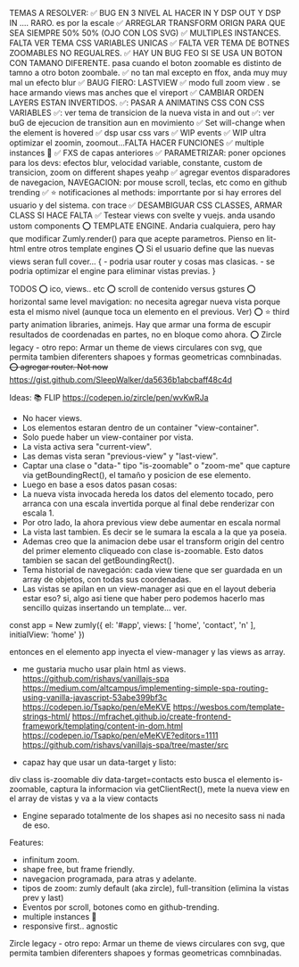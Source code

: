 
TEMAS A RESOLVER:
✅ BUG EN 3 NIVEL AL HACER IN Y DSP OUT Y DSP IN .... RARO. es por la escale
✅ ARREGLAR TRANSFORM ORIGN PARA QUE SEA SIEMPRE 50% 50% (OJO CON LOS SVG)
✅ MULTIPLES INSTANCES. FALTA VER TEMA CSS VARIABLES UNICAS
✅ FALTA VER TEMA DE BOTNES ZOOMABLES NO REGUALRES.
✅ HAY UN BUG FEO SI SE USA UN BOTON CON TAMANO DIFERENTE. pasa cuando el boton zoomable es distinto de tamno a otro boton zoombale.
✅ no tan mal excepto en ffox, anda muy  muy mal un efecto blur 
✅ BAUG FIERO: LASTVIEW
✅ modo full zoom view . se hace armando views mas anches que el vireport
✅ CAMBIAR ORDEN LAYERS ESTAN INVERTIDOS.
✅: PASAR A ANIMATINS CSS CON CSS VARIABLES
✅: ver tema de transicion de la nueva vista in and out
✅: ver buG de ejecucion de transition aun en movimiento
✅ Set will-change when the element is hovered
✅ dsp usar css vars
✅ WIP events
✅ WIP ultra optimizar el zoomin, zoomout...FALTA HACER FUNCIONES
✅ multiple instances 💪
✅ FXS de capas anteriores
✅ PARAMETRIZAR: poner opciones para los devs: efectos blur, velocidad variable, constante, custom de transicion, zoom on different shapes yeahp
✅ agregar eventos disparadores de navegacion, NAVEGACION: por mouse scroll,  teclas, etc como en github trending
✅  ⭐️ notificaciones al methods: imporrtante por si hay errores del usuario y del sistema. con trace
✅ DESAMBIGUAR CSS CLASSES, ARMAR CLASS SI HACE FALTA
✅ Testear views con svelte y vuejs. anda usando  ustom components
⭕️ TEMPLATE ENGINE. Andaria cualquiera, pero hay que modificar Zumly.render() para que acepte parametros. Pienso en lit-html entre otros template engines
⭕️ Si el usuario define que las nuevas views seran full cover... {
	- podria usar router y cosas mas clasicas.
	- se podria optimizar el engine para eliminar vistas previas.
	}

TODOS
⭕️ ico, views.. etc
⭕️ scroll de contenido versus gstures
⭕️ horizontal same level mavigation: no necesita agregar nueva vista porque esta el mismo nivel (aunque toca un elemento en el previous. Ver)
⭕️ ⭐️ third party animation libraries, animejs. Hay que armar una forma de escupir resultados de coordenadas en partes, no en bloque como ahora.
⭕️ Zircle legacy - otro repo: Armar un theme de views circulares con svg, que permita tambien diferenters shapoes y formas geometricas comnbinadas.
~~⭕️ agregar router. Not now~~ https://gist.github.com/SleepWalker/da5636b1abcbaff48c4d

Ideas:
📚 FLIP https://codepen.io/zircle/pen/wvKwRJa
- No hacer views.
- Los elementos estaran dentro de un container "view-container".
- Solo puede haber un view-container por vista.
- La vista activa sera "current-view".
- Las demas vista seran "previous-view" y "last-view".
- Captar una clase o "data-" tipo "is-zoomable" o "zoom-me" que capture via getBoundingRect(), el tamaño y posicion de ese elemento.
- Luego en base a esos datos pasan cosas:
- La nueva vista invocada hereda los datos del elemento tocado, pero arranca con una escala invertida porque
al final debe renderizar con escala 1.
- Por otro lado, la ahora previous view debe aumentar en escala normal
- La vista last tambien. Es decir se le sumara la escala a la que ya poseia.
- Ademas creo que la animacion debe usar el transform origin del centro del primer elemento cliqueado con clase is-zoomable. Esto datos tambien se sacan del getBoundingRect().
- Tema historial de navegación: cada view tiene que ser guardada en un array de objetos, con todas sus coordenadas.
- Las vistas se apilan en un view-manager asi que en el layout deberia estar eso? si, algo asi tiene que haber pero podemos hacerlo mas sencillo quizas insertando un template... ver.

const app = New zumly({
el: '#app',
views: [
'home',
'contact',
'n'
],
initialView: 'home'
})

entonces en el elemento app inyecta el view-manager y las views as array.

- me gustaria mucho usar plain html as views.
https://github.com/rishavs/vanillajs-spa
https://medium.com/altcampus/implementing-simple-spa-routing-using-vanilla-javascript-53abe399bf3c
https://codepen.io/Tsapko/pen/eMeKVE
https://wesbos.com/template-strings-html/
https://mfrachet.github.io/create-frontend-framework/templating/content-in-dom.html
https://codepen.io/Tsapko/pen/eMeKVE?editors=1111
https://github.com/rishavs/vanillajs-spa/tree/master/src

- capaz hay que usar un data-target y listo:

div class is-zoomable
div data-target=contacts
esto busca el elemento is-zoomable, captura la informacion via getClientRect(), mete la nueva view en el array de vistas y va a la view contacts

- Engine separado totalmente de los shapes asi no necesito sass ni nada de eso.

Features:
- infinitum zoom.
- shape free, but frame friendly.
- navegacion programada, para atras y adelante.
- tipos de zoom: zumly default (aka zircle), full-transition (elimina la vistas prev y last)
- Eventos por scroll, botones como en github-trending.
- multiple instances 💪
- responsive first.. agnostic

 Zircle legacy - otro repo: Armar un theme de views circulares con svg, que permita tambien diferenters shapoes y formas geometricas comnbinadas.

